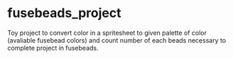 # fusebeads_project
Toy project to convert color in a spritesheet to given palette of color (avaliable fusebead colors) and count number of each beads necessary to complete project in fusebeads.
